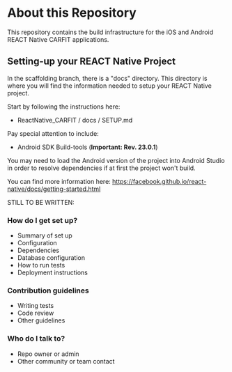 # About this Repository #

This repository contains the build infrastructure for the iOS and Android REACT Native CARFIT applications.

## Setting-up your REACT Native Project ##

In the scaffolding branch, there is a "docs" directory.  This directory is where you will find the information needed to setup your REACT Native project.

Start by following the instructions here:

* ReactNative_CARFIT / docs / SETUP.md 

Pay special attention to include:

* Android SDK Build-tools (**Important: Rev. 23.0.1**)

You may need to load the Android version of the project into Android Studio in order to resolve dependencies if at first the project won't build.

You can find more information here:
https://facebook.github.io/react-native/docs/getting-started.html

STILL TO BE WRITTEN:

### How do I get set up? ###

* Summary of set up
* Configuration
* Dependencies
* Database configuration
* How to run tests
* Deployment instructions

### Contribution guidelines ###

* Writing tests
* Code review
* Other guidelines

### Who do I talk to? ###

* Repo owner or admin
* Other community or team contact